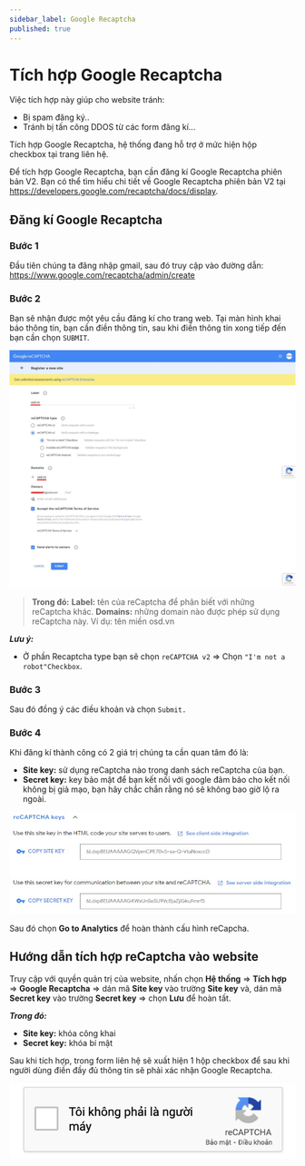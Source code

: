 ```yaml
---
sidebar_label: Google Recaptcha
published: true
---
```

# Tích hợp Google Recaptcha

Việc tích hợp này giúp cho website tránh:
* Bị spam đăng ký..
* Tránh bị tấn công DDOS từ các form đăng kí...

Tích hợp Google Recaptcha, hệ thống đang hỗ trợ ở mức hiện hộp checkbox tại trang liên hệ.

Để tích hợp Google Recaptcha, bạn cần đăng kí Google Recaptcha phiên bản V2. Bạn có thể tìm hiểu chi tiết về Google Recaptcha phiên bản V2 tại https://developers.google.com/recaptcha/docs/display.

## Đăng kí Google Recaptcha 

### Bước 1
Đầu tiên chúng ta đăng nhập gmail, sau đó truy cập vào đường dẫn: https://www.google.com/recaptcha/admin/create

### Bước 2
Bạn sẽ nhận được một yêu cầu đăng kí cho trang web. Tại màn hình khai báo thông tin, bạn cần điền thông tin, sau khi điền thông tin xong tiếp đến bạn cần chọn `SUBMIT`.

![Khai báo recaptcha](img/recapcha-1.jpg)

> **Trong đó:** 
> **Label:** tên của reCaptcha để phân biết với những reCaptcha khác.
**Domains:** những domain nào được phép sử dụng reCaptcha này. Ví dụ: tên miền osd.vn

***Lưu ý:***
* Ở phần Recaptcha type bạn sẽ chọn `reCAPTCHA v2` => Chọn `"I'm not a robot"Checkbox`.

### Bước 3
Sau đó đồng ý các điều khoản và chọn `Submit.`

### Bước 4
Khi đăng kí thành công có 2 giá trị chúng ta cần quan tâm đó là:
* **Site key:** sử dụng reCaptcha nào trong danh sách reCaptcha của bạn.
* **Secret key:** key bảo mật để bạn kết nối với google đảm bảo cho kết nối không bị giả mạo, bạn hãy chắc chắn rằng nó sẽ không bao giờ lộ ra ngoài.

![Mã khóa secret key và site key](img/re-capcha-2.jpeg)

Sau đó chọn **Go to Analytics** để hoàn thành cấu hình reCapcha.

## Hướng dẫn tích hợp reCaptcha vào website

Truy cập với quyền quản trị của website, nhấn chọn **Hệ thống** => **Tích hợp** => **Google Recaptcha** => dán mã **Site key** vào trường **Site key** và, dán mã **Secret key** vào trường **Secret key** => chọn **Lưu** để hoàn tất.

***Trong đó:***
* **Site key:** khóa công khai
* **Secret key:** khóa bí mật

Sau khi tích hợp, trong form liên hệ sẽ xuất hiện 1 hộp checkbox để sau khi người dùng điền đầy đủ thông tin sẽ phải xác nhận Google Recaptcha.

![Xác nhận Google Recaptcha](img/re-capcha-3.jpg)

